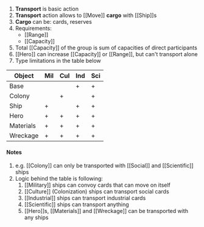 1. **Transport** is basic action
2. **Transport** action allows to [[Move]] **cargo** with [[Ship]]s
3. **Cargo** can be: cards, reserves
4. Requirements:
     - [[Range]]
     - [[Capacity]]
5. Total [[Capacity]] of the group is sum of capacities of direct participants
6. [[Hero]] can increase [[Capacity]] or [[Range]], but can't transport alone
7. Type limitations in the table below

| Object    | Mil | Cul | Ind | Sci |
| --------- | --- | --- | --- | --- |
| Base      |     |     | +   | +   |
| Colony    |     | +   |     | +   |
| Ship      | +   |     | +   | +   |
| Hero      | +   | +   | +   | +   |
| Materials | +   | +   | +   | +   |
| Wreckage  | +   | +   | +   | +   |

#### Notes

1. e.g. [[Colony]] can only be transported with [[Social]] and [[Scientific]] ships
2. Logic behind the table is following:
	1. [[Military]] ships can convoy cards that can move on itself
	2. [[Culture]] (Colonization) ships can transport social cards
	3. [[Industrial]] ships can transport industrial cards
	4. [[Scientific]] ships can transport anything
	5. [[Hero]]s, [[Materials]] and [[Wreckage]] can be transported with any ships
